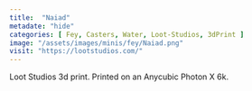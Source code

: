 ```yaml
---
title:  "Naiad"
metadate: "hide"
categories: [ Fey, Casters, Water, Loot-Studios, 3dPrint ]
image: "/assets/images/minis/fey/Naiad.png"
visit: "https://lootstudios.com/"
---
```

Loot Studios 3d print.
Printed on an Anycubic Photon X 6k.